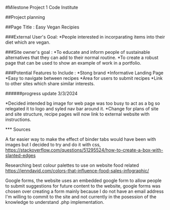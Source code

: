 #Milestone Project 1 Code Institute



##Project planning

##Page Title : Easy Vegan Recipies

###External User's Goal: 
*People interested in incorparating items into their diet which are vegan.

###Site owner's goal : 
*To educate and inform people of sustainable alternatives that they can add to their normal routine.
*To create a robust page that can be used to show an example of work in a portfolio.

###Potential Features to Include :
*Stong brand
*Informative Landing Page
*Easy to navigate between recipes
*Area for users to submit recipes
*Link to other sites which share similar interests.

######progress update 3/3/2024

*Decided intended bg image for web page was too busy to act as a bg so relegated it to logo and syled nav bar around it.
*Change for plans of site and site structure, recipe pages will now link to external website with instructions.

*** Sources

A far easier way to make the effect of binder tabs would have been with images but I decided to try and do it with css, https://stackoverflow.com/questions/51295524/how-to-create-a-box-with-slanted-edges

Researching best colour palettes to use on website food related https://jenndavid.com/colors-that-influence-food-sales-infographic/

Google forms, the website uses an embedded google form to allow people to submit suggestions for future content to the website, google forms was chosen over creating a form mainly because I do not have an email address I'm willing to commit to the site and not currently in the posession of the knowledge to understand .php implementation.




